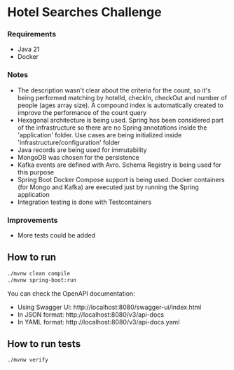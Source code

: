 # Hotel Searches Challenge

### Requirements

- Java 21
- Docker

### Notes

- The description wasn't clear about the criteria for the count, so it's being performed matching by
  hotelId, checkIn, checkOut and number of people (ages array size).
  A compound index is automatically created to improve the performance of the count query
- Hexagonal architecture is being used. Spring has been considered part of the infrastructure so
  there are no Spring annotations inside the 'application' folder.
  Use cases are being initialized inside 'infrastructure/configuration' folder
- Java records are being used for immutability
- MongoDB was chosen for the persistence
- Kafka events are defined with Avro. Schema Registry is being used for this purpose
- Spring Boot Docker Compose support is being used. Docker containers (for Mongo and Kafka) are
  executed just by running the Spring application
- Integration testing is done with Testcontainers

### Improvements

- More tests could be added

## How to run

````bash
./mvnw clean compile
./mvnw spring-boot:run
````

You can check the OpenAPI documentation:

- Using Swagger UI: http://localhost:8080/swagger-ui/index.html
- In JSON format: http://localhost:8080/v3/api-docs
- In YAML format: http://localhost:8080/v3/api-docs.yaml

## How to run tests

````bash
./mvnw verify
````
